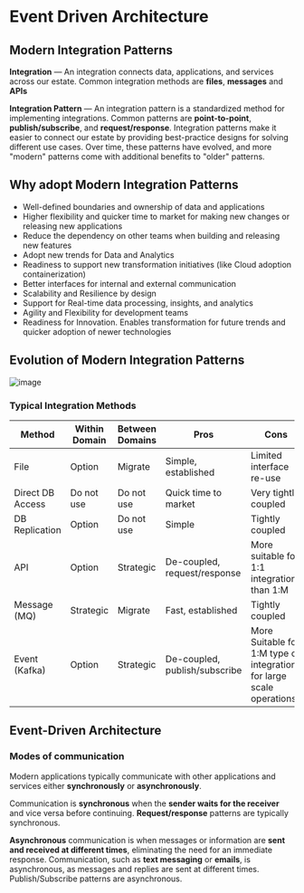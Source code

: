 # Event Driven Architecture

## Modern Integration Patterns

**Integration** — An integration connects data, applications, and services across our estate. Common integration methods are **files**, **messages** and **APIs**

**Integration Pattern** — An integration pattern is a standardized method for implementing integrations. Common patterns are **point-to-point**, **publish/subscribe**, and **request/response**. Integration patterns make it easier to connect our estate by providing best-practice designs for solving different use cases. Over time, these patterns have evolved, and more "modern" patterns come with additional benefits to "older" patterns.


## Why adopt Modern Integration Patterns

- Well-defined boundaries and ownership of data and applications
- Higher flexibility and quicker time to market for making new changes or releasing new applications
- Reduce the dependency on other teams when building and releasing new features
- Adopt new trends for Data and Analytics
- Readiness to support new transformation initiatives (like Cloud adoption containerization)
- Better interfaces for internal and external communication
- Scalability and Resilience by design
- Support for Real-time data processing, insights, and analytics
- Agility and Flexibility for development teams
- Readiness for Innovation. Enables transformation for future trends and quicker adoption of newer technologies


## Evolution of Modern Integration Patterns

![image](https://github.com/user-attachments/assets/11d40fc6-8fb8-4bd3-8a1b-fcc7e7c3248c)


### Typical Integration Methods

| **Method**       | **Within Domain** | **Between Domains** | **Pros**                      | **Cons**                                                              |
|------------------|-------------------|---------------------|-------------------------------|-----------------------------------------------------------------------|
| File             | Option            | Migrate             | Simple, established           | Limited interface re-use                                              |
| Direct DB Access | Do not use        | Do not use          | Quick time to market          | Very tightly coupled                                                  |
| DB Replication   | Option            | Do not use          | Simple                        | Tightly coupled                                                       |
| ΑΡΙ              | Option            | Strategic           | De-coupled, request/response  | More suitable for 1:1 integrations than 1:M                           |
| Message (MQ)     | Strategic         | Migrate             | Fast, established             | Tightly coupled                                                       |
| Event (Kafka)    | Option            | Strategic           | De-coupled, publish/subscribe | More Suitable for 1:M type of integrations for large scale operations |


## Event-Driven Architecture

### Modes of communication

Modern applications typically communicate with other applications and services either **synchronously** or **asynchronously**. 

Communication is **synchronous** when the **sender waits for the receiver** and vice versa before continuing. **Request/response** patterns are typically synchronous.

**Asynchronous** communication is when messages or information are **sent and received at different times**, eliminating the need for an immediate response. Communication, such as **text messaging** or **emails**, is asynchronous, as messages and replies are sent at different times. Publish/Subscribe patterns are asynchronous.









